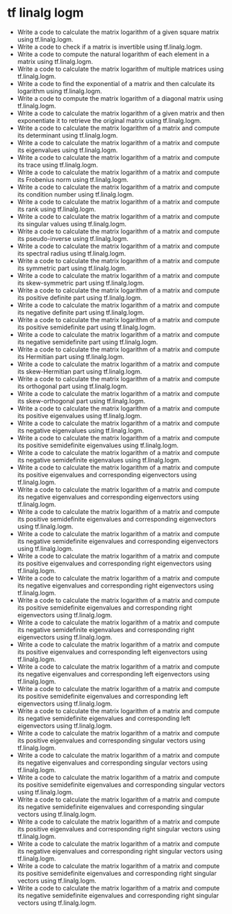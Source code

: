 # tf linalg logm

- Write a code to calculate the matrix logarithm of a given square matrix using tf.linalg.logm.
- Write a code to check if a matrix is invertible using tf.linalg.logm.
- Write a code to compute the natural logarithm of each element in a matrix using tf.linalg.logm.
- Write a code to calculate the matrix logarithm of multiple matrices using tf.linalg.logm.
- Write a code to find the exponential of a matrix and then calculate its logarithm using tf.linalg.logm.
- Write a code to compute the matrix logarithm of a diagonal matrix using tf.linalg.logm.
- Write a code to calculate the matrix logarithm of a given matrix and then exponentiate it to retrieve the original matrix using tf.linalg.logm.
- Write a code to calculate the matrix logarithm of a matrix and compute its determinant using tf.linalg.logm.
- Write a code to calculate the matrix logarithm of a matrix and compute its eigenvalues using tf.linalg.logm.
- Write a code to calculate the matrix logarithm of a matrix and compute its trace using tf.linalg.logm.
- Write a code to calculate the matrix logarithm of a matrix and compute its Frobenius norm using tf.linalg.logm.
- Write a code to calculate the matrix logarithm of a matrix and compute its condition number using tf.linalg.logm.
- Write a code to calculate the matrix logarithm of a matrix and compute its rank using tf.linalg.logm.
- Write a code to calculate the matrix logarithm of a matrix and compute its singular values using tf.linalg.logm.
- Write a code to calculate the matrix logarithm of a matrix and compute its pseudo-inverse using tf.linalg.logm.
- Write a code to calculate the matrix logarithm of a matrix and compute its spectral radius using tf.linalg.logm.
- Write a code to calculate the matrix logarithm of a matrix and compute its symmetric part using tf.linalg.logm.
- Write a code to calculate the matrix logarithm of a matrix and compute its skew-symmetric part using tf.linalg.logm.
- Write a code to calculate the matrix logarithm of a matrix and compute its positive definite part using tf.linalg.logm.
- Write a code to calculate the matrix logarithm of a matrix and compute its negative definite part using tf.linalg.logm.
- Write a code to calculate the matrix logarithm of a matrix and compute its positive semidefinite part using tf.linalg.logm.
- Write a code to calculate the matrix logarithm of a matrix and compute its negative semidefinite part using tf.linalg.logm.
- Write a code to calculate the matrix logarithm of a matrix and compute its Hermitian part using tf.linalg.logm.
- Write a code to calculate the matrix logarithm of a matrix and compute its skew-Hermitian part using tf.linalg.logm.
- Write a code to calculate the matrix logarithm of a matrix and compute its orthogonal part using tf.linalg.logm.
- Write a code to calculate the matrix logarithm of a matrix and compute its skew-orthogonal part using tf.linalg.logm.
- Write a code to calculate the matrix logarithm of a matrix and compute its positive eigenvalues using tf.linalg.logm.
- Write a code to calculate the matrix logarithm of a matrix and compute its negative eigenvalues using tf.linalg.logm.
- Write a code to calculate the matrix logarithm of a matrix and compute its positive semidefinite eigenvalues using tf.linalg.logm.
- Write a code to calculate the matrix logarithm of a matrix and compute its negative semidefinite eigenvalues using tf.linalg.logm.
- Write a code to calculate the matrix logarithm of a matrix and compute its positive eigenvalues and corresponding eigenvectors using tf.linalg.logm.
- Write a code to calculate the matrix logarithm of a matrix and compute its negative eigenvalues and corresponding eigenvectors using tf.linalg.logm.
- Write a code to calculate the matrix logarithm of a matrix and compute its positive semidefinite eigenvalues and corresponding eigenvectors using tf.linalg.logm.
- Write a code to calculate the matrix logarithm of a matrix and compute its negative semidefinite eigenvalues and corresponding eigenvectors using tf.linalg.logm.
- Write a code to calculate the matrix logarithm of a matrix and compute its positive eigenvalues and corresponding right eigenvectors using tf.linalg.logm.
- Write a code to calculate the matrix logarithm of a matrix and compute its negative eigenvalues and corresponding right eigenvectors using tf.linalg.logm.
- Write a code to calculate the matrix logarithm of a matrix and compute its positive semidefinite eigenvalues and corresponding right eigenvectors using tf.linalg.logm.
- Write a code to calculate the matrix logarithm of a matrix and compute its negative semidefinite eigenvalues and corresponding right eigenvectors using tf.linalg.logm.
- Write a code to calculate the matrix logarithm of a matrix and compute its positive eigenvalues and corresponding left eigenvectors using tf.linalg.logm.
- Write a code to calculate the matrix logarithm of a matrix and compute its negative eigenvalues and corresponding left eigenvectors using tf.linalg.logm.
- Write a code to calculate the matrix logarithm of a matrix and compute its positive semidefinite eigenvalues and corresponding left eigenvectors using tf.linalg.logm.
- Write a code to calculate the matrix logarithm of a matrix and compute its negative semidefinite eigenvalues and corresponding left eigenvectors using tf.linalg.logm.
- Write a code to calculate the matrix logarithm of a matrix and compute its positive eigenvalues and corresponding singular vectors using tf.linalg.logm.
- Write a code to calculate the matrix logarithm of a matrix and compute its negative eigenvalues and corresponding singular vectors using tf.linalg.logm.
- Write a code to calculate the matrix logarithm of a matrix and compute its positive semidefinite eigenvalues and corresponding singular vectors using tf.linalg.logm.
- Write a code to calculate the matrix logarithm of a matrix and compute its negative semidefinite eigenvalues and corresponding singular vectors using tf.linalg.logm.
- Write a code to calculate the matrix logarithm of a matrix and compute its positive eigenvalues and corresponding right singular vectors using tf.linalg.logm.
- Write a code to calculate the matrix logarithm of a matrix and compute its negative eigenvalues and corresponding right singular vectors using tf.linalg.logm.
- Write a code to calculate the matrix logarithm of a matrix and compute its positive semidefinite eigenvalues and corresponding right singular vectors using tf.linalg.logm.
- Write a code to calculate the matrix logarithm of a matrix and compute its negative semidefinite eigenvalues and corresponding right singular vectors using tf.linalg.logm.